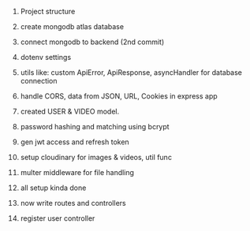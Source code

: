 1. Project structure
2. create mongodb atlas database
3. connect mongodb to backend (2nd commit)
4. dotenv settings
5. utils like: custom ApiError, ApiResponse, asyncHandler for database connection
6. handle CORS, data from JSON, URL, Cookies in express app 
7. created USER & VIDEO model. 
8. password hashing and matching using bcrypt
9. gen jwt access and refresh token 
10. setup cloudinary for images & videos, util func
11. multer middleware for file handling

12. all setup kinda done 

13. now write routes and controllers
14. register user controller